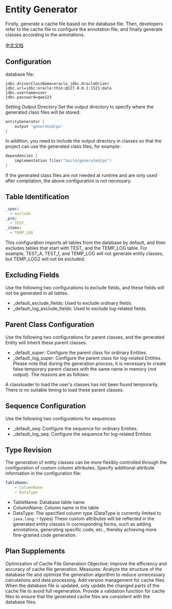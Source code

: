 # Entity Generator
Firstly, generate a cache file based on the database file. Then, developers refer to the cache file to configure the annotation file, and finally generate classes according to the annotations.

[中文文档](https://github.com/lyrieek/entity-generator/blob/master/README_zh.md)

## Configuration
database file:
```properties
jdbc.driverClassName=oracle.jdbc.OracleDriver
jdbc.url=jdbc:oracle:thin:@127.0.0.1:1521:data
jdbc.username=user
jdbc.password=qwe123
```

Setting Output Directory
Set the output directory to specify where the generated class files will be stored:
```groovy
entityGenerator {
	output 'generated/po'
}
```
In addition, you need to include the output directory in classes so that the project can use the generated class files, for example:
```groovy
dependencies {
    implementation files("build/generated/po")
}
```
If the generated class files are not needed at runtime and are only used after compilation, the above configuration is not necessary.

## Table Identification
```yaml
_spec:
  - exclude
_pre:
  - TEST_
_items:
  - TEMP_LOG
```
This configuration imports all tables from the database by default,
and then excludes tables that start with TEST_ and the TEMP_LOG table.
For example, TEST_A, TEST_1, and TEMP_LOG will not generate entity classes, but TEMP_LOG2 will not be excluded.

## Excluding Fields
Use the following two configurations to exclude fields, and these fields will not be generated in all tables:
- _default_exclude_fields: Used to exclude ordinary fields.
- _default_log_exclude_fields: Used to exclude log-related fields.

## Parent Class Configuration
Use the following two configurations for parent classes, and the generated Entity will inherit these parent classes:
- _default_super: Configure the parent class for ordinary Entities.
- _default_log_super: Configure the parent class for log-related Entities.
Please note that during the generation process, it is necessary to create false temporary parent classes with the same name in memory (not output). The reasons are as follows:

A classloader to load the user's classes has not been found temporarily.
There is no suitable timing to load these parent classes.
## Sequence Configuration
Use the following two configurations for sequences:
- _default_seq: Configure the sequence for ordinary Entities.
- _default_log_seq: Configure the sequence for log-related Entities.

## Type Revision
The generation of entity classes can be more flexibly controlled through the configuration of custom column attributes.
Specify additional attribute information in the configuration file:
```yaml
TableName:
    - ColumnName
    - DataType
```
- TableName: Database table name
- ColumnName: Column name in the table
- DataType: The specified column type (DataType is currently limited to `java.lang.*` types)
These custom attributes will be reflected in the generated entity classes in corresponding forms,
such as adding annotations, generating specific code, etc., thereby achieving more fine-grained code generation.

## Plan Supplements
Optimization of Cache File Generation
Objective: Improve the efficiency and accuracy of cache file generation.
Measures:
Analyze the structure of the database file and optimize the generation algorithm to reduce unnecessary calculations and data processing.
Add version management for cache files. When the database file is updated, only update the changed parts of the cache file to avoid full regeneration.
Provide a validation function for cache files to ensure that the generated cache files are consistent with the database files.
